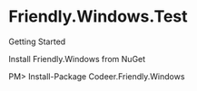 # Friendly.Windows.Test

Getting Started

Install Friendly.Windows from NuGet

PM> Install-Package Codeer.Friendly.Windows
